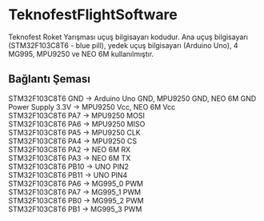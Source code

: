 # TeknofestFlightSoftware
Teknofest Roket Yarışması uçuş bilgisayarı kodudur. Ana uçuş bilgisayarı (STM32F103C8T6 - blue pill), yedek uçuş bilgisayarı (Arduino Uno), 4 MG995, MPU9250 ve NEO 6M kullanılmıştır.
## Bağlantı Şeması
STM32F103C8T6 GND  -> Arduino Uno GND, MPU9250 GND, NEO 6M GND  
Power Supply 3.3V  -> MPU9250 Vcc, NEO 6M Vcc  
STM32F103C8T6 PA7  -> MPU9250 MOSI  
STM32F103C8T6 PA6  -> MPU9250 MISO  
STM32F103C8T6 PA5  -> MPU9250 CLK  
STM32F103C8T6 PA4  -> MPU9250 CS  
STM32F103C8T6 PA2  -> NEO 6M RX  
STM32F103C8T6 PA3  -> NEO 6M TX  
STM32F103C8T6 PB10 -> UNO PIN2  
STM32F103C8T6 PB11 -> UNO PIN4  
STM32F103C8T6 PA6  -> MG995_0 PWM  
STM32F103C8T6 PA7  -> MG995_1 PWM  
STM32F103C8T6 PB0  -> MG995_2 PWM  
STM32F103C8T6 PB1  -> MG995_3 PWM  
